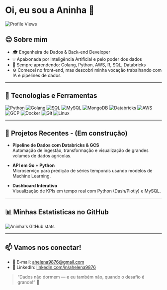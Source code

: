 # Oi, eu sou a Aninha 👋

![Profile Views](https://komarev.com/ghpvc/?username=ahelena9876&color=blue)

## 😊 Sobre mim
- 🎓 Engenheira de Dados & Back-end Developer  
- 💡 Apaixonada por Inteligência Artificial e pelo poder dos dados  
- 🌱 Sempre aprendendo: Golang, Python, AWS, R, SQL, Databricks  
- ⚙️ Comecei no front-end, mas descobri minha vocação trabalhando com IA e pipelines de dados  
---

## 🔧 Tecnologias e Ferramentas

![Python](https://img.shields.io/badge/Python-3776AB?style=for-the-badge&logo=python&logoColor=white)
![Golang](https://img.shields.io/badge/Go-00ADD8?style=for-the-badge&logo=go&logoColor=white)
![SQL](https://img.shields.io/badge/SQL-4479A1?style=for-the-badge&logo=sqlite&logoColor=white)
![MySQL](https://img.shields.io/badge/MySQL-003545?style=for-the-badge&logo=mysql&logoColor=white)
![MongoDB](https://img.shields.io/badge/MongoDB-47A248?style=for-the-badge&logo=mongodb&logoColor=white)
![Databricks](https://img.shields.io/badge/Databricks-FC6D26?style=for-the-badge&logo=databricks&logoColor=white)
![AWS](https://img.shields.io/badge/AWS-232F3E?style=for-the-badge&logo=amazon-aws&logoColor=white)
![GCP](https://img.shields.io/badge/Google_Cloud-4285F4?style=for-the-badge&logo=google-cloud&logoColor=white)
![Docker](https://img.shields.io/badge/Docker-2496ED?style=for-the-badge&logo=docker&logoColor=white)
![Git](https://img.shields.io/badge/Git-F05032?style=for-the-badge&logo=git&logoColor=white)
![Linux](https://img.shields.io/badge/Linux-FCC624?style=for-the-badge&logo=linux&logoColor=black)

---

## 📂 Projetos Recentes - (Em construção)
- **Pipeline de Dados com Databricks & GCS**  
  Automação de ingestão, transformação e visualização de grandes volumes de dados agrícolas.

- **API em Go + Python**  
  Microserviço para predição de séries temporais usando modelos de Machine Learning.

- **Dashboard Interativo**  
  Visualização de KPIs em tempo real com Python (Dash/Plotly) e MySQL.

---

## 📊 Minhas Estatísticas no GitHub

![Aninha's GitHub stats](https://github-readme-stats.vercel.app/api?username=anahelenateodoro&show_icons=true&theme=tokyonight)

---

## 📫 Vamos nos conectar!
- 📧 E-mail: [ahelena9876@gmail.com](mailto:ahelena9876@gmail.com)  
- 💼 LinkedIn: [linkedin.com/in/ahelena9876](https://www.linkedin.com/in/ahelena9876)  

> “Dados não dormem — e eu também não, quando o desafio é grande!” 🚀
